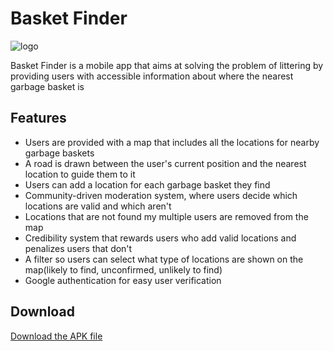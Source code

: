 # Basket Finder

![logo](https://github.com/mwelsherbiny/Basket_Finder/assets/85063506/4207f896-3fc4-43b1-a19b-183d3ee96d41)

Basket Finder is a mobile app that aims at solving the problem of littering by providing users with accessible information about where the nearest garbage basket is

## Features

- Users are provided with a map that includes all the locations for nearby garbage baskets
- A road is drawn between the user's current position and the nearest location to guide them to it
- Users can add a location for each garbage basket they find
- Community-driven moderation system, where users decide which locations are valid and which aren't
- Locations that are not found my multiple users are removed from the map
- Credibility system that rewards users who add valid locations and penalizes users that don't
- A filter so users can select what type of locations are shown on the map(likely to find, unconfirmed, unlikely to find)
- Google authentication for easy user verification

## Download
[Download the APK file](assets/apk/Basket-Finder.apk)
